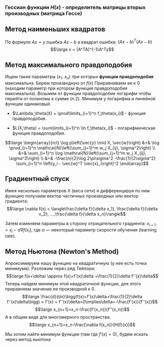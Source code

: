 

### Гессиан функции $H(x)$ - определитель матрицы вторых производных (матрица Гессе)

Метод наименьших квадратов
----
По формуле $Ax=y$ ошибка $Ax-b$ а квадрат ошибки: $(Ax-b)^T(Ax-b)$
$$\large x = (A^TA)^{-1}A^Ty$$


Метод максимального правдоподобия
----
Ищем такие параметры $(x_1 .. x_n)$ при которых **функции правдоподобия** максимальна. Берем производную от $f(x)$  Приравниваем ее к 0 (находим параметр при котором функция правдоподобия максимальна). Возьмем от функции правдоподобие логарифм чтобы перейти от полинома к сумме (п.2). Минимум у логарифма и линейной функции одинаковый.

* $\Lambda_\theta(X) = \prod\limits_{i=1}^n f_\theta(x_i)$ - функция правдоподобия.

* $L(X,\theta) = \sum\limits_{i=1}^n \ln f_\theta(x_i)$ -  логарифмическая функция правдоподобия.

$$\large \begin{array}{rcl} \log p\left(\vec{y} \mid X, \vec{w}\right) &=& \log \prod_{i=1}^n \mathcal{N}\left(\sum_{j=1}^m w_j X_{ij}, \sigma^2\right) \\ &=& \sum_{i=1}^n \log \mathcal{N}\left(\sum_{j=1}^m w_j X_{ij}, \sigma^2\right) \\ &=& -\frac{n}{2}\log 2\pi\sigma^2 -\frac{1}{2\sigma^2} \sum_{i=1}^n \left(y_i - \vec{w}^T \vec{x}_i\right)^2 \end{array}$$

Градиентный спуск
----
Имея несколько параметров X (веса сети) и дифференцируя по ним функцию получаем вектор частичных производных или вектор градиента:
$$\large \nabla f(x) = \langle\frac{\delta f}{\delta x_1}, \frac{\delta f}{\delta x_2}, ...,\frac{\delta f}{\delta x_n}\rangle$$

Затем изменяем параметры в сторону отрицательного градиента: $x_{i+1} = x_i - \alpha \nabla f(x_i)$, где $\alpha$ — некоторый параметр скорости обучения (learning rate).


Метод Ньютона (Newton's Method)
----
Апроксимируем нашу функцию на квадратичную (у нее есть точка минимума). Разложим через ряд Тейлора:
$$\large f(x+\delta) \approx f(x)+f'(x)\delta +\frac{1}{2}\delta f''(x)\delta$$
Теперь найдем минимум этой квадратичной функции, для этого приравняем значение ее производной к 0.
$$\large \frac{d}{dx}\bigg(f(x)+f'(x)\delta+\frac{1}{2}\delta f''(x)\delta\bigg) = f'(x) + f''(x)\delta=0\implies\delta=-\frac{f'(x)}{f''(x)}$$
$$\large x_{n+1}=x_n-\frac{f'(x_n)}{f''(x_n)}$$
А в общем виде для многомерного пространства:
$$\large x_{n+1}=x_n-\frac{\nabla f(x_n)}{H(f)(x)}$$

Мы хотим найти минимум функции (там где $f'(x) = 0$), будем искать через метод ньютона 